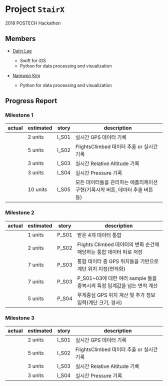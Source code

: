 Project ``StairX``
=======================
2018 POSTECH Hackathon

Members
-----------

- [Dajin Lee](https://github.com/leerubi)
  - Swift for iOS
  - Python for data processing and visualization

- [Namwon Kim](https://github.com/NowWhy)
  - Python for data processing and visualization


Progress Report
-------------

### Milestone 1

| actual  | estimated | story | description |
| ------  | --------- | ----- | ----------- |
|         | 2 units   | I_S01 | 실시간 GPS 데이터 기록     |
|         | 5 units  | I_S02 | FlightsClimbed 데이터 추출 or 실시간 기록  |
|         | 3 units  | I_S03 | 실시간 Relative Altitude 기록  |
|         | 3 units  | I_S04 | 실시간 Pressure 기록  |
|         | 10 units  | I_S05 | 모든 데이터들을 관리하는 애플리케이션 구현(기록시작 버튼, 데이터 추출 버튼 등)  |


### Milestone 2

| actual  | estimated | story | description |
| ------  | --------- | ----- | ----------- |
|         | 1 units   | P_S01 | 받은 4개 데이터 통합     |
|         | 2 units  | P_S02 | Flights Climbed 데이터의 변화 순간에 해당하는 통합 데이터 따로 저장  |
|         | 7 units  | P_S03 | 통합 데이터 중 GPS 위치들을 기반으로 계단 위치 지정(면적화) |
|         | 7 units  | P_S03 | P_S01~03에 대한 여러 sample 들을 중복시켜 특정 임계값을 넘는 면적 계산 |
|         | 5 units  | P_S04 | 무게중심 GPS 위치 계산 및 추가 정보 입력(계단 크기, 경사) |

### Milestone 3

| actual  | estimated | story | description |
| ------  | --------- | ----- | ----------- |
|         | 2 units   | I_S01 | 실시간 GPS 데이터 기록     |
|         | 5 units  | I_S02 | FlightsClimbed 데이터 추출 or 실시간 기록  |
|         | 3 units  | I_S03 | 실시간 Relative Altitude 기록  |
|         | 3 units  | I_S04 | 실시간 Pressure 기록  |
